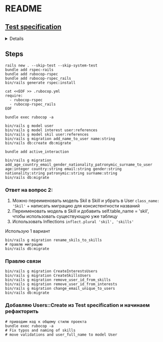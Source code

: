 # README

## [Test specification](https://gist.github.com/wwwermishel/fd2c7973520c270c508720ba3a20e09c)

<summary></summary>
<details>
123
</details>

## Steps

```shell
rails new . --skip-test --skip-system-test
bundle add rspec-rails
bundle add rubocop-rspec
bundle add rubocop-rspec_rails
bin/rails generate rspec:install

cat <<EOF >> .rubocop.yml
require:
  - rubocop-rspec
  - rubocop-rspec_rails
EOF

bundle exec rubocop -a
```

```shell
bin/rails g model user
bin/rails g model interest user:references
bin/rails g model skil user:references
bin/rails g migration add_name_to_user name:string
bin/rails db:create db:migrate
```

```shell
bundle add active_interaction
```

```shell
bin/rails g migration add_age_country_email_gender_nationality_patronymic_surname_to_user age:integer country:string email:string gender:string nationality:string patronymic:string surname:string
bin/rails db:migrate
```

### Ответ на вопрос 2:

1. Можно переименовать модель Skil в Skill и убрать в User `class_name: 'Skil'` + написать миграцию для консистентности названий
2. Переименовать модель в Skill и добавить self.table_name = 'skil', чтобы использовать существующую уже таблицу
3. Использовать Inflections `inflect.plural 'skil', 'skills'`

Использую 1 вариант

```shell
bin/rails g migration rename_skils_to_skills
# правлю миграцию
bin/rails db:migrate
```

### Правлю связи
```shell
bin/rails g migration CreateInterestsUsers
bin/rails g migration CreateSkillsUsers
bin/rails g migration remove_user_id_from_skills
bin/rails g migration remove_user_id_from_interests
bin/rails g migration change_email_unique_to_users
bin/rails db:migrate
```

### Добавляю Users::Create из Test specification и начинаем рефакторить
```shell
# приводим код к общему стилю проекта
bundle exec rubocop -a
# Fix typos and naming of skills
# move validations and user_full_name to model User
```
